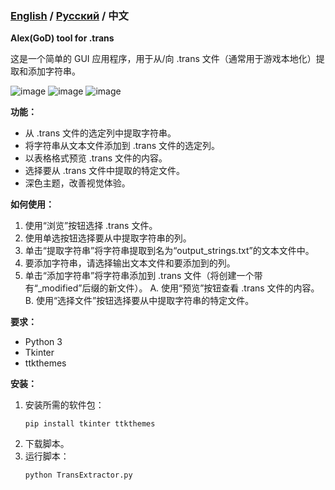 ### [English](README.md) / [Русский](README_RU.md) / 中文

**Alex(GoD) tool for .trans**

这是一个简单的 GUI 应用程序，用于从/向 .trans 文件（通常用于游戏本地化）提取和添加字符串。

![image](https://github.com/user-attachments/assets/19307c0f-eb01-4acf-9a19-0187676bad35) ![image](https://github.com/user-attachments/assets/a0c52db5-e283-4bcb-a3fd-21087fb0d6c0)
![image](https://github.com/user-attachments/assets/bdeb6b7e-a67f-462d-826d-e8356ff56e21)

**功能：**

* 从 .trans 文件的选定列中提取字符串。
* 将字符串从文本文件添加到 .trans 文件的选定列。
* 以表格格式预览 .trans 文件的内容。
* 选择要从 .trans 文件中提取的特定文件。
* 深色主题，改善视觉体验。

**如何使用：**

1. 使用“浏览”按钮选择 .trans 文件。
2. 使用单选按钮选择要从中提取字符串的列。
3. 单击“提取字符串”将字符串提取到名为“output_strings.txt”的文本文件中。
4. 要添加字符串，请选择输出文本文件和要添加到的列。
5. 单击“添加字符串”将字符串添加到 .trans 文件（将创建一个带有“_modified”后缀的新文件）。
A. 使用“预览”按钮查看 .trans 文件的内容。
B. 使用“选择文件”按钮选择要从中提取字符串的特定文件。

**要求：**

* Python 3
* Tkinter
* ttkthemes

**安装：**

1. 安装所需的软件包：
   ```
   pip install tkinter ttkthemes
   ```
2. 下载脚本。
3. 运行脚本：
   ```
   python TransExtractor.py
   ```

